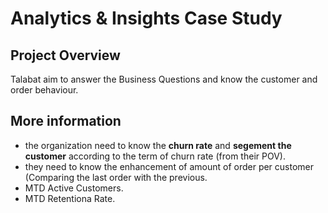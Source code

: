 # Analytics & Insights Case Study

## Project Overview
Talabat aim to answer the Business Questions and know the customer and order behaviour.

## More information
- the organization need to know the **churn rate** and **segement the customer** according to the term of churn rate (from their POV).
- they need to know the enhancement of amount of order per customer (Comparing the last order with the previous.
- MTD Active Customers.
- MTD Retentiona Rate.
